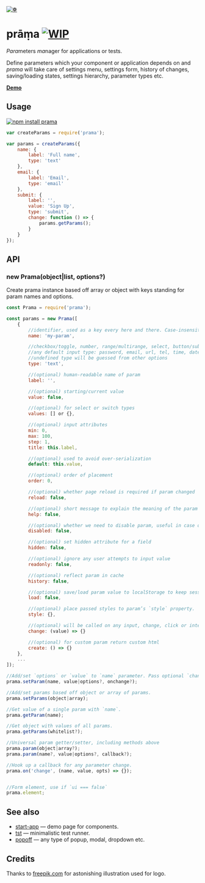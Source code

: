 [![❁](https://dfcreative.github.io/prama/logo.png "❁")](https://dfcreative.github.io/prama)

# prāṃa [![WIP](https://img.shields.io/badge/Work%20in%20progress--green.svg)](http://github.com/badges/stability-badges)

<em>Para</em>meters <em>ma</em>nager for applications or tests.

Define parameters which your component or application depends on and _prama_ will take care of settings menu, settings form, history of changes, saving/loading states, settings hierarchy, parameter types etc.

**[Demo](https://dfcreative.github.io/prama)**

## Usage

[![npm install prama](https://nodei.co/npm/prama.png?mini=true)](https://npmjs.org/package/prama/)

```js
var createParams = require('prama');

var params = createParams({
	name: {
		label: 'Full name',
		type: 'text'
	},
	email: {
		label: 'Email',
		type: 'email'
	},
	submit: {
		label: '',
		value: 'Sign Up',
		type: 'submit',
		change: function () => {
			params.getParams();
		}
	}
});
```

## API

### new Prama(object|list, options?)

Create prama instance based off array or object with keys standing for param names and options.

```js
const Prama = require('prama');

const params = new Prama([
	{
		//identifier, used as a key every here and there. Case-insensitive.
		name: 'my-param',

		//checkbox/toggle, number, range/multirange, select, button/submit, radio/switch
		//any default input type: password, email, url, tel, time, date, week
		//undefined type will be guessed from other options
		type: 'text',

		//(optional) human-readable name of param
		label: '',

		//(optional) starting/current value
		value: false,

		//(optional) for select or switch types
		values: [] or {},

		//(optional) input attributes
		min: 0,
		max: 100,
		step: 1,
		title: this.label,

		//(optional) used to avoid over-serialization
		default: this.value,

		//(optional) order of placement
		order: 0,

		//(optional) whether page reload is required if param changed
		reload: false,

		//(optional) short message to explain the meaning of the param
		help: false,

		//(optional) whether we need to disable param, useful in case of dependent params
		disabled: false,

		//(optional) set hidden attribute for a field
		hidden: false,

		//(optional) ignore any user attempts to input value
		readonly: false,

		//(optional) reflect param in cache
		history: false,

		//(optional) save/load param value to localStorage to keep session
		load: false,

		//(optional) place passed styles to param’s `style` property.
		style: {},

		//(optional) will be called on any input, change, click or interaction event
		change: (value) => {}

		//(optional) for custom param return custom html
		create: () => {}
	},
	...
]);

//Add/set `options` or `value` to `name` parameter. Pass optional `change` callback.
prama.setParam(name, value|options?, onchange?);

//Add/set params based off object or array of params.
prama.setParams(object|array);

//Get value of a single param with `name`.
prama.getParam(name);

//Get object with values of all params.
prama.getParams(whitelist?);

//Universal param getter/setter, including methods above
prama.param(object|array?);
prama.param(name?, value|options?, callback?);

//Hook up a callback for any parameter change.
prama.on('change', (name, value, opts) => {});


//Form element, use if `ui === false`
prama.element;
```

## See also

* [start-app](https://github.com/dfcreative/start-app) — demo page for components.
* [tst](https://github.com/dfcreative/tst) — minimalistic test runner.
* [popoff](https://github.com/dfcreative/popoff) — any type of popup, modal, dropdown etc.

## Credits

Thanks to [freepik.com](http://www.freepik.com/free-vector/flower-mandala-ornaments_714316.htm#term=mandala&page=1&position=12) for astonishing illustration used for logo.